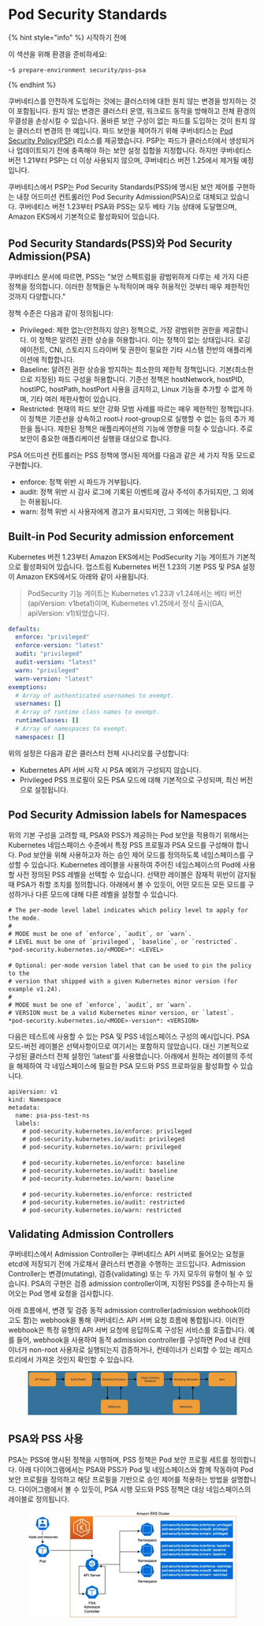 # Pod Security Standards

{% hint style="info" %}
시작하기 전에

이 섹션을 위해 환경을 준비하세요:

```
~$ prepare-environment security/pss-psa
```
{% endhint %}



쿠버네티스를 안전하게 도입하는 것에는 클러스터에 대한 원치 않는 변경을 방지하는 것이 포함됩니다. 원치 않는 변경은 클러스터 운영, 워크로드 동작을 방해하고 전체 환경의 무결성을 손상시킬 수 있습니다. 올바른 보안 구성이 없는 파드를 도입하는 것이 원치 않는 클러스터 변경의 한 예입니다. 파드 보안을 제어하기 위해 쿠버네티스는 [Pod Security Policy(PSP)](https://kubernetes.io/docs/concepts/policy/pod-security-policy/) 리소스를 제공했습니다. PSP는 파드가 클러스터에서 생성되거나 업데이트되기 전에 충족해야 하는 보안 설정 집합을 지정합니다. 하지만 쿠버네티스 버전 1.21부터 PSP는 더 이상 사용되지 않으며, 쿠버네티스 버전 1.25에서 제거될 예정입니다.

쿠버네티스에서 PSP는 Pod Security Standards(PSS)에 명시된 보안 제어를 구현하는 내장 어드미션 컨트롤러인 Pod Security Admission(PSA)으로 대체되고 있습니다. 쿠버네티스 버전 1.23부터 PSA와 PSS는 모두 베타 기능 상태에 도달했으며, Amazon EKS에서 기본적으로 활성화되어 있습니다.

## Pod Security Standards(PSS)와 Pod Security Admission(PSA)&#x20;

쿠버네티스 문서에 따르면, PSS는 "보안 스펙트럼을 광범위하게 다루는 세 가지 다른 정책을 정의합니다. 이러한 정책들은 누적적이며 매우 허용적인 것부터 매우 제한적인 것까지 다양합니다."

정책 수준은 다음과 같이 정의됩니다:

* Privileged: 제한 없는(안전하지 않은) 정책으로, 가장 광범위한 권한을 제공합니다. 이 정책은 알려진 권한 상승을 허용합니다. 이는 정책이 없는 상태입니다. 로깅 에이전트, CNI, 스토리지 드라이버 및 권한이 필요한 기타 시스템 전반의 애플리케이션에 적합합니다.
* Baseline: 알려진 권한 상승을 방지하는 최소한의 제한적 정책입니다. 기본(최소한으로 지정된) 파드 구성을 허용합니다. 기준선 정책은 hostNetwork, hostPID, hostIPC, hostPath, hostPort 사용을 금지하고, Linux 기능을 추가할 수 없게 하며, 기타 여러 제한사항이 있습니다.
* Restricted: 현재의 파드 보안 강화 모범 사례를 따르는 매우 제한적인 정책입니다. 이 정책은 기준선을 상속하고 root나 root-group으로 실행할 수 없는 등의 추가 제한을 둡니다. 제한된 정책은 애플리케이션의 기능에 영향을 미칠 수 있습니다. 주로 보안이 중요한 애플리케이션 실행을 대상으로 합니다.

PSA 어드미션 컨트롤러는 PSS 정책에 명시된 제어를 다음과 같은 세 가지 작동 모드로 구현합니다.

* enforce: 정책 위반 시 파드가 거부됩니다.&#x20;
* audit: 정책 위반 시 감사 로그에 기록된 이벤트에 감사 주석이 추가되지만, 그 외에는 허용됩니다.&#x20;
* warn: 정책 위반 시 사용자에게 경고가 표시되지만, 그 외에는 허용됩니다.

## Built-in Pod Security admission enforcement <a href="#built-in-pod-security-admission-enforcement" id="built-in-pod-security-admission-enforcement"></a>

Kubernetes 버전 1.23부터 Amazon EKS에서는 PodSecurity 기능 게이트가 기본적으로 활성화되어 있습니다. 업스트림 Kubernetes 버전 1.23의 기본 PSS 및 PSA 설정이 Amazon EKS에서도 아래와 같이 사용됩니다.

> PodSecurity 기능 게이트는 Kubernetes v1.23과 v1.24에서는 베타 버전(apiVersion: v1beta1)이며, Kubernetes v1.25에서 정식 출시(GA, apiVersion: v1)되었습니다.

```yaml
defaults:
  enforce: "privileged"
  enforce-version: "latest"
  audit: "privileged"
  audit-version: "latest"
  warn: "privileged"
  warn-version: "latest"
exemptions:
  # Array of authenticated usernames to exempt.
  usernames: []
  # Array of runtime class names to exempt.
  runtimeClasses: []
  # Array of namespaces to exempt.
  namespaces: []
```



위의 설정은 다음과 같은 클러스터 전체 시나리오를 구성합니다:

* Kubernetes API 서버 시작 시 PSA 예외가 구성되지 않습니다.
* Privileged PSS 프로필이 모든 PSA 모드에 대해 기본적으로 구성되며, 최신 버전으로 설정됩니다.

## Pod Security Admission labels for Namespaces <a href="#pod-security-admission-labels-for-namespaces" id="pod-security-admission-labels-for-namespaces"></a>

위의 기본 구성을 고려할 때, PSA와 PSS가 제공하는 Pod 보안을 적용하기 위해서는 Kubernetes 네임스페이스 수준에서 특정 PSS 프로필과 PSA 모드를 구성해야 합니다. Pod 보안을 위해 사용하고자 하는 승인 제어 모드를 정의하도록 네임스페이스를 구성할 수 있습니다. Kubernetes 레이블을 사용하여 주어진 네임스페이스의 Pod에 사용할 사전 정의된 PSS 레벨을 선택할 수 있습니다. 선택한 레이블은 잠재적 위반이 감지될 때 PSA가 취할 조치를 정의합니다. 아래에서 볼 수 있듯이, 어떤 모드든 모든 모드를 구성하거나 다른 모드에 대해 다른 레벨을 설정할 수 있습니다.

```
# The per-mode level label indicates which policy level to apply for the mode.
#
# MODE must be one of `enforce`, `audit`, or `warn`.
# LEVEL must be one of `privileged`, `baseline`, or `restricted`.
*pod-security.kubernetes.io/<MODE>*: <LEVEL>

# Optional: per-mode version label that can be used to pin the policy to the
# version that shipped with a given Kubernetes minor version (for example v1.24).
#
# MODE must be one of `enforce`, `audit`, or `warn`.
# VERSION must be a valid Kubernetes minor version, or `latest`.
*pod-security.kubernetes.io/<MODE>-version*: <VERSION>
```

다음은 테스트에 사용할 수 있는 PSA 및 PSS 네임스페이스 구성의 예시입니다. PSA 모드-버전 레이블은 선택사항이므로 여기서는 포함하지 않았습니다. 대신 기본적으로 구성된 클러스터 전체 설정인 'latest'를 사용했습니다. 아래에서 원하는 레이블의 주석을 해제하여 각 네임스페이스에 필요한 PSA 모드와 PSS 프로파일을 활성화할 수 있습니다.

```
apiVersion: v1
kind: Namespace
metadata:
  name: psa-pss-test-ns
  labels:
    # pod-security.kubernetes.io/enforce: privileged
    # pod-security.kubernetes.io/audit: privileged
    # pod-security.kubernetes.io/warn: privileged

    # pod-security.kubernetes.io/enforce: baseline
    # pod-security.kubernetes.io/audit: baseline
    # pod-security.kubernetes.io/warn: baseline

    # pod-security.kubernetes.io/enforce: restricted
    # pod-security.kubernetes.io/audit: restricted
    # pod-security.kubernetes.io/warn: restricted
```



## Validating Admission Controllers <a href="#validating-admission-controllers" id="validating-admission-controllers"></a>

쿠버네티스에서 Admission Controller는 쿠버네티스 API 서버로 들어오는 요청을 etcd에 저장되기 전에 가로채서 클러스터 변경을 수행하는 코드입니다. Admission Controller는 변경(mutating), 검증(validating) 또는 두 가지 모두의 유형이 될 수 있습니다. PSA의 구현은 검증 admission controller이며, 지정된 PSS를 준수하는지 들어오는 Pod 명세 요청을 검사합니다.

아래 흐름에서, 변경 및 검증 동적 admission controller(admission webhook이라고도 함)는 webhook을 통해 쿠버네티스 API 서버 요청 흐름에 통합됩니다. 이러한 webhook은 특정 유형의 API 서버 요청에 응답하도록 구성된 서비스를 호출합니다. 예를 들어, webhook을 사용하여 동적 admission controller를 구성하면 Pod 내 컨테이너가 non-root 사용자로 실행되는지 검증하거나, 컨테이너가 신뢰할 수 있는 레지스트리에서 가져온 것인지 확인할 수 있습니다.

<figure><img src="../../.gitbook/assets/image (15) (1).png" alt=""><figcaption></figcaption></figure>

## PSA와 PSS 사용&#x20;

PSA는 PSS에 명시된 정책을 시행하며, PSS 정책은 Pod 보안 프로필 세트를 정의합니다. 아래 다이어그램에서는 PSA와 PSS가 Pod 및 네임스페이스와 함께 작동하여 Pod 보안 프로필을 정의하고 해당 프로필을 기반으로 승인 제어를 적용하는 방법을 설명합니다. 다이어그램에서 볼 수 있듯이, PSA 시행 모드와 PSS 정책은 대상 네임스페이스의 레이블로 정의됩니다.





<figure><img src="../../.gitbook/assets/image (14) (1).png" alt=""><figcaption></figcaption></figure>

